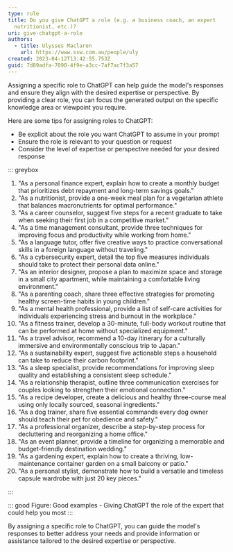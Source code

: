 ```yaml
---
type: rule
title: Do you give ChatGPT a role (e.g. a business coach, an expert
  nutritionist, etc.)?
uri: give-chatgpt-a-role
authors:
  - title: Ulysses Maclaren
    url: https://www.ssw.com.au/people/uly
created: 2023-04-12T13:42:55.753Z
guid: 7d89adfa-7090-4f9e-a3cc-7af7ac7f3a57
---
```

Assigning a specific role to ChatGPT can help guide the model's responses and ensure they align with the desired expertise or perspective. By providing a clear role, you can focus the generated output on the specific knowledge area or viewpoint you require.

<!--endintro-->

Here are some tips for assigning roles to ChatGPT:

* Be explicit about the role you want ChatGPT to assume in your prompt
* Ensure the role is relevant to your question or request
* Consider the level of expertise or perspective needed for your desired response

::: greybox 

1. "As a personal finance expert, explain how to create a monthly budget that prioritizes debt repayment and long-term savings goals."
2. "As a nutritionist, provide a one-week meal plan for a vegetarian athlete that balances macronutrients for optimal performance."
3. "As a career counselor, suggest five steps for a recent graduate to take when seeking their first job in a competitive market."
4. "As a time management consultant, provide three techniques for improving focus and productivity while working from home."
5. "As a language tutor, offer five creative ways to practice conversational skills in a foreign language without traveling."
6. "As a cybersecurity expert, detail the top five measures individuals should take to protect their personal data online."
7. "As an interior designer, propose a plan to maximize space and storage in a small city apartment, while maintaining a comfortable living environment."
8. "As a parenting coach, share three effective strategies for promoting healthy screen-time habits in young children."
9. "As a mental health professional, provide a list of self-care activities for individuals experiencing stress and burnout in the workplace."
10. "As a fitness trainer, develop a 30-minute, full-body workout routine that can be performed at home without specialized equipment."
11. "As a travel advisor, recommend a 10-day itinerary for a culturally immersive and environmentally conscious trip to Japan."
12. "As a sustainability expert, suggest five actionable steps a household can take to reduce their carbon footprint."
13. "As a sleep specialist, provide recommendations for improving sleep quality and establishing a consistent sleep schedule."
14. "As a relationship therapist, outline three communication exercises for couples looking to strengthen their emotional connection."
15. "As a recipe developer, create a delicious and healthy three-course meal using only locally sourced, seasonal ingredients."
16. "As a dog trainer, share five essential commands every dog owner should teach their pet for obedience and safety."
17. "As a professional organizer, describe a step-by-step process for decluttering and reorganizing a home office."
18. "As an event planner, provide a timeline for organizing a memorable and budget-friendly destination wedding."
19. "As a gardening expert, explain how to create a thriving, low-maintenance container garden on a small balcony or patio."
20. "As a personal stylist, demonstrate how to build a versatile and timeless capsule wardrobe with just 20 key pieces."

:::

::: good
Figure: Good examples - Giving ChatGPT the role of the expert that could help you most
:::

By assigning a specific role to ChatGPT, you can guide the model's responses to better address your needs and provide information or assistance tailored to the desired expertise or perspective.